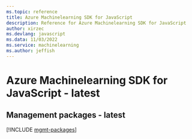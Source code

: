 ```yaml
---
ms.topic: reference
title: Azure Machinelearning SDK for JavaScript
description: Reference for Azure Machinelearning SDK for JavaScript
author: xirzec
ms.devlang: javascript
ms.data: 11/03/2022
ms.service: machinelearning
ms.author: jeffish
---
```

# Azure Machinelearning SDK for JavaScript - latest

## Management packages - latest
[!INCLUDE [mgmt-packages](machinelearning-mgmt-index.md)]